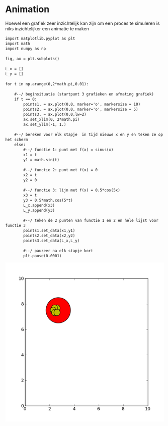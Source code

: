 
# Animation

Hoewel een grafiek zeer inzichtelijk kan zijn om een proces te simuleren is niks 
inzichtelijker een animatie te maken 

    import matplotlib.pyplot as plt
    import math
    import numpy as np

    fig, ax = plt.subplots()

    L_x = []
    L_y = []

    for t in np.arange(0,2*math.pi,0.01):

        #--/ beginsituatie (startpunt 3 grafieken en afmating grafiek)
        if t == 0:
            points1, = ax.plot(0,0, marker='o', markersize = 10)  
            points2, = ax.plot(0,0, marker='o', markersize = 5)  
            points3, = ax.plot(0,0,lw=2)                        
            ax.set_xlim(0, 2*math.pi)
            ax.set_ylim(-1, 1.)

        #--/ bereken voor elk stapje  in tijd nieuwe x en y en teken ze op het scherm
        else:
            #--/ functie 1: punt met f(x) = sinus(x)
            x1 = t
            y1 = math.sin(t) 

            #--/ functie 2: punt met f(x) = 0
            x2 = t
            y2 = 0 

            #--/ functie 3: lijn met f(x) = 0.5*cos(5x)
            x3 = t
            y3 = 0.5*math.cos(5*t) 
            L_x.append(x3)
            L_y.append(y3)

            #--/ teken de 2 punten van functie 1 en 2 en hele lijst voor functie 3
            points1.set_data(x1,y1)
            points2.set_data(x2,y2)
            points3.set_data(L_x,L_y)
          
            #--/ pauzeer na elk stapje kort
            plt.pause(0.0001)




![](collidingballs1.gif)